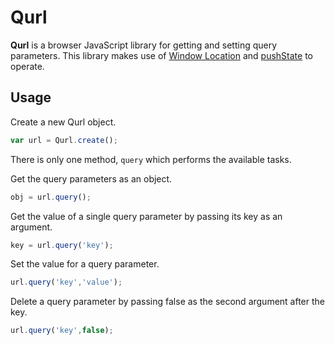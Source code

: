 Qurl
====

**Qurl** is a browser JavaScript library for getting and setting query parameters. This
library makes use of [Window Location][2] and [pushState][1] to operate.

Usage
-----

Create a new Qurl object.

```js
var url = Qurl.create();
```

There is only one method, `query` which performs the available tasks.

Get the query parameters as an object.

```js
obj = url.query();
```

Get the value of a single query parameter by passing its key as an argument.

```js
key = url.query('key');
```

Set the value for a query parameter.

```js
url.query('key','value');
```

Delete a query parameter by passing false as the second argument after the key.

```js
url.query('key',false);
```


[1]: https://developer.mozilla.org/en-US/docs/Web/Guide/API/DOM/Manipulating_the_browser_history
[2]: https://developer.mozilla.org/en-US/docs/Web/API/Window.location